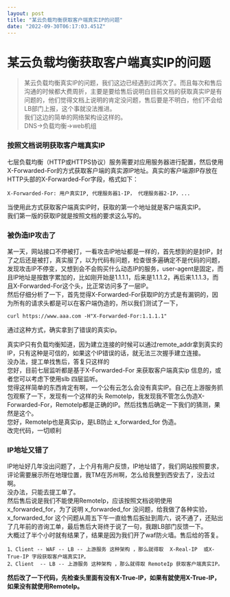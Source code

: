 ```yaml
---
layout: post
title: "某云负载均衡获取客户端真实IP的问题"
date: "2022-09-30T06:17:03.451Z"
---
```

某云负载均衡获取客户端真实IP的问题
==================

> 某云负载均衡真实IP的问题，我们这边已经遇到过两次了。而且每次和售后沟通的时候都大费周折，主要是要给售后说明白目前文档的获取真实IP是有问题的，他们觉得文档上说明的肯定没问题，售后要是不明白，他们不会给LB部门上报，这个事就没法推进。  
> 我们这边的简单的网络架构设这样的。  
> DNS->负载均衡->web机组

### 按照文档说明获取客户端真实IP

七层负载均衡（HTTP或HTTPS协议）服务需要对应用服务器进行配置，然后使用X-Forwarded-For的方式获取客户端的真实源IP地址。真实的客户端源IP存放在HTTP头部的X-Forwarded-For字段，格式如下：

    X-Forwarded-For: 用户真实IP, 代理服务器1-IP， 代理服务器2-IP，...
    

当使用此方式获取客户端真实IP时，获取的第一个地址就是客户端真实IP。  
我们第一版的获取IP就是按照文档的要求这么写的。

### 被伪造IP攻击了

某一天，网站接口不停被打，一看攻击IP地址都是一样的，首先想到的是封IP，封了之后还是被打，真实服了，以为代码有问题，检查很多遍确定不是代码的问题，发现攻击IP不停变，又想到会不会购买什么动态IP的服务，user-agent是固定，而且IP地址是按数字累加的，比如刚开始是1.1.1.1，后来是1.1.1.2，再后来1.1.1.3，而且X-Forwarded-For这个头，比正常访问多了一层IP。  
然后仔细分析了一下，首先觉得X-Forwarded-For获取IP的方式是有漏铜的，因为所有的请求头都是可以在客户端伪造的，所以我们测试了一下，

    curl https://www.aaa.com -H"X-Forwarded-For:1.1.1.1"
    

通过这种方式，确实拿到了错误的真实ip。

真实IP只有负载均衡知道，因为建立连接的时候可以通过remote\_addr拿到真实的IP，只有这种是可信的，如果这个IP错误的话，就无法三次握手建立连接。  
没办法，提工单找售后，答复只这样的  
您好，目前七层监听都是基于X-Forwarded-For 来获取客户端真实ip 信息的，或者您可以考虑下使用slb 四层监听。  
觉得这样简单的东西肯定有啊，一个公有云怎么会没有真实IP。自己在上游服务抓包观察了一下，发现有一个这样的头 RemoteIp，我发现我不管怎么伪造X-Forwarded-For，RemoteIp都是正确的IP。然后找售后确定一下我们的猜测，果然是这个。  
您好，RemoteIp也是真实ip，是LB防止 x\_forwarded\_for 伪造。  
改完代码，一切顺利

### IP地址又错了

IP地址好几年没出问题了，上个月有用户反馈，IP地址错了，我们网站按照要求，评论需要展示所在地理位置，我TM在苏州啊，怎么给我整到西安去了，没去过啊。  
没办法，只能去提工单了。  
然后售后说是我们不能使用RemoteIp，应该按照文档说明使用 x\_forwarded\_for，为了说明 x\_forwarded\_for 没问题，给我做了各种实验，x\_forwarded\_for 这个问题从周五下午一直给售后扳扯到周六，说不通了，还贴出了几年前的咨询工单，最后售后大哥终于说了一句，我跟LB部门反馈一下。  
大概过了半个小时就有结果了，结果是因为我们开了waf防火墙。售后给的答复。

    1、Client -- WAF -- LB -- 上游服务 这种架构 ，那么就得取  X-Real-IP  或X-True-IP 字段获取客户端真实IP。
    2、Client  -- LB -- 上游服务 这种架构 ，那么就得取 RemoteIp 获取客户端真实IP。
    

**然后改了一下代码，先检查头里面有没有X-True-IP，如果有就使用X-True-IP，如果没有就使用RemoteIp。**